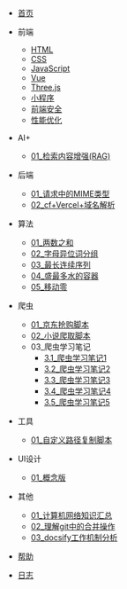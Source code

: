 <!-- docs/_sidebar.md -->

- [首页](/)

- 前端

  - [HTML](/前端/html/01_HTML5新增内容.md)
  - [CSS](/前端/css/01_test.md)
  - [JavaScript](/前端/js/01_数据类型.md)
  - [Vue](/前端/vue/01_test.md)
  - [Three.js](/前端/threejs/01_Introduction.md)
  - [小程序](/前端/minProgram/01_Introduction.md)
  - [前端安全](/前端/safety/01_URL编码.md)
  - [性能优化](/前端/capability/01_test.md)

- AI+

  - [01_检索内容增强(RAG)](/AI/01_检索内容增强(RAG).md)

- 后端

  - [01_请求中的MIME类型](/后端/01_请求中的MIME类型.md)
  - [02_cf+Vercel+域名解析](/后端/02_将Vercel挂载到Cloudflare.md)

- 算法

  - [01_两数之和](/算法/01_两数之和.md)
  - [02_字母异位词分组](/算法/02_字母异位词分组.md)
  - [03_最长连续序列](/算法/03_最长连续序列.md)
  - [04_盛最多水的容器](/算法/04_盛最多水的容器.md)
  - [05_移动零](/算法/05_移动零.md)

- 爬虫

  - [01_京东抢购脚本](/爬虫/01_京东抢购脚本.md)
  - [02_小说爬取脚本](/爬虫/02_小说爬取脚本.md)
  - 03_爬虫学习笔记
      - [3.1_爬虫学习笔记1](/爬虫/python-爬虫学习笔记(一).md)
      - [3.2_爬虫学习笔记2](/爬虫/python-爬虫学习笔记(二).md)
      - [3.3_爬虫学习笔记3](/爬虫/python-爬虫学习笔记(三).md)
      - [3.4_爬虫学习笔记4](/爬虫/python-爬虫学习笔记(四).md)
      - [3.5_爬虫学习笔记5](/爬虫/python-爬虫学习笔记(五).md)

- 工具

  - [01_自定义路径复制脚本](/工具/01_自定义路径复制脚本.md)

- UI设计

  - [01_概念版](/UI设计/01_概念版.md)

- 其他

  - [01_计算机网络知识汇总](/其他/01_计算机网络知识汇总.md)
  - [02_理解git中的合并操作](/其他/02_理解git中的合并操作.md)
  - [03_docsify工作机制分析](/其他/03_docsify工作机制分析.md)

- [帮助](guide.md "帮助文档")
- [日志](log.md "日志文档")